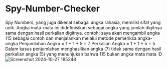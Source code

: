 # Spy-Number-Checker
Spy Numbers, yang juga dikenal sebagai angka rahasia, memiliki sifat yang unik. Angka mata-mata ini didefinisikan sebagai angka yang jumlah digitnya sama dengan hasil perkalian digitnya.
contoh:
saya akan mengambil angka 115 sebagai contoh dan menjalankan melalui metode pemeriksa angka-angka 
Penjumlahan Angka = 1 + 1 + 5 = 7
Perkalian Angka = 1 * 1 * 5 = 5 
Dalam kasus penjumlahan menghasilkan angka (7) tidak sama dengan hasil perkalian angka (5) yang menunjukan bahwa 115 bukan angka mata mata :D 
![Screenshot 2024-10-27 185248](https://github.com/user-attachments/assets/d3b1aef9-6e26-43bc-870a-f8b87a079e3f)
